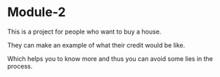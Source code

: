 # Module-2

This is a project for people who want to buy a house.

They can make an example of what their credit would be like.

Which helps you to know more and thus you can avoid some lies in the process.

